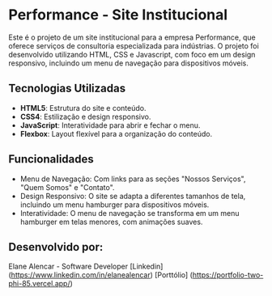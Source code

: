 # Performance - Site Institucional


Este é o projeto de um site institucional para a empresa Performance, que oferece serviços de consultoria especializada para indústrias. O projeto foi desenvolvido utilizando HTML, CSS e Javascript, com foco em um design responsivo, incluindo um menu de navegação para dispositivos móveis.


## Tecnologias Utilizadas

- **HTML5**: Estrutura do site e conteúdo.
- **CSS4**: Estilização e design responsivo.
- **JavaScript**: Interatividade para abrir e fechar o menu.
- **Flexbox**: Layout flexível para a organização do conteúdo.


## Funcionalidades

- Menu de Navegação: Com links para as seções "Nossos Serviços", "Quem Somos" e "Contato".  
- Design Responsivo: O site se adapta a diferentes tamanhos de tela, incluindo um menu hamburger para dispositivos móveis.
- Interatividade: O menu de navegação se transforma em um menu hamburger em telas menores, com animações suaves.

## Desenvolvido por:

Elane Alencar - Software Developer
[Linkedin] (https://www.linkedin.com/in/elanealencar)
[Porttólio] (https://portfolio-two-phi-85.vercel.app/)